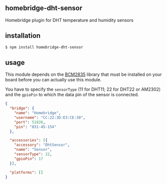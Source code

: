 ## homebridge-dht-sensor
Homebridge plugin for DHT temperature and humidity sensors

## installation
``` bash
$ npm install homebridge-dht-sensor
```

## usage
This module depends on the [BCM2835](http://www.airspayce.com/mikem/bcm2835/) library that must be installed on your board before you can actually use this module.

You have to specify the `sensorType` (11 for DHT11; 22 for DHT22 or AM2302) and the `gpioPin` to which the data pin of the sensor is connected.

````json
{
  "bridge": {
    "name": "Homebridge",
    "username": "CC:22:3D:E3:CE:30",
    "port": 51826,
    "pin": "031-45-154"
  },

  "accessories": [{
    "accessory": "DhtSensor",
    "name": "Sensor",
    "sensorType": 22,
    "gpioPin": 17
  }],

  "platforms": []
}
````

